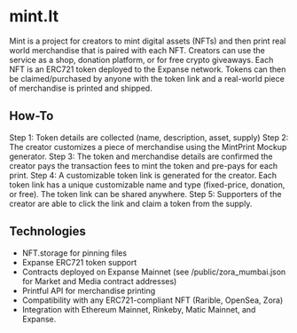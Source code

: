 # mint.It
Mint is a project for creators to mint digital assets (NFTs) and then print real world merchandise that is paired with each NFT. 
Creators can use the service as a shop, donation platform, or for free crypto giveaways.
Each NFT is an ERC721 token deployed to the Expanse network.
Tokens can then be claimed/purchased by anyone with the token link and a real-world piece of merchandise is printed and shipped.

## How-To
Step 1: Token details are collected (name, description, asset, supply)
Step 2: The creator customizes a piece of merchandise using the MintPrint Mockup generator.
Step 3: The token and merchandise details are confirmed the creator pays the transaction fees to mint the token and pre-pays for each print.
Step 4: A customizable token link is generated for the creator. Each token link has a unique customizable name and type (fixed-price, donation, or free). The token link can be shared anywhere.
Step 5: Supporters of the creator are able to click the link and claim a token from the supply.

## Technologies
* NFT.storage for pinning files
* Expanse ERC721 token support
* Contracts deployed on Expanse Mainnet (see /public/zora_mumbai.json for Market and Media contract addresses)
* Printful API for merchandise printing
* Compatibility with any ERC721-compliant NFT (Rarible, OpenSea, Zora)
* Integration with Ethereum Mainnet, Rinkeby, Matic Mainnet, and Expanse.
